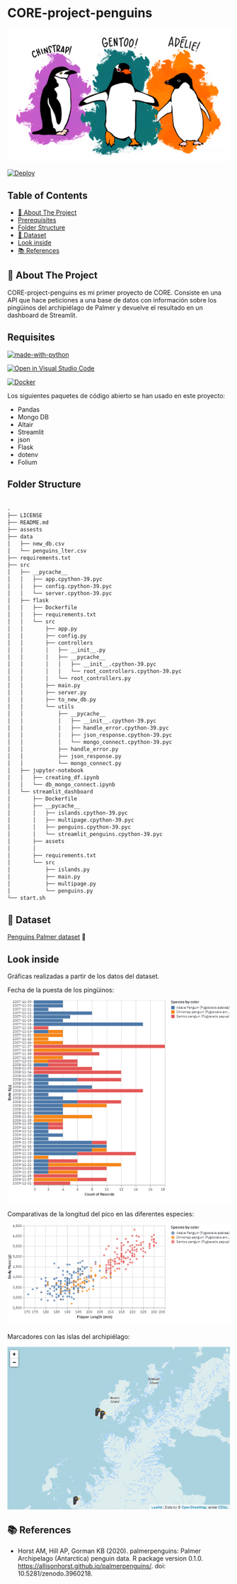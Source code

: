 # CORE-project-penguins

![Imagen dibujo de especies de pingüinos Palmer](assets/lter_penguins.png)


[![Deploy](https://www.herokucdn.com/deploy/button.svg)](https://whispering-falls-95097.herokuapp.com/)

## Table of Contents

* [🐧 About The Project](#about-the-project)
* [Prerequisites](#prerequisites)
* [Folder Structure](#folder-structure)
* [💾 Dataset](#dataset)
* [Look inside](#look-inside)
* [📚  References](#references)

## 🐧 About The Project <a name="about-the-project"></a>

CORE-project-penguins es mi primer proyecto de CORE. Consiste en una API que hace peticiones a una base de datos con información sobre los pingüinos del archipiélago de Palmer y devuelve el resultado en un dashboard de Streamlit. 

## Requisites 

[![made-with-python](https://img.shields.io/badge/Made%20with-Python-1f425f.svg)](https://www.python.org/)

[![Open in Visual Studio Code](https://open.vscode.dev/badges/open-in-vscode.svg)](https://open.vscode.dev/silconari/core-project-penguins-)

[![Docker](https://badgen.net/badge/icon/docker?icon=docker&label)](https://https://docker.com/)




Los siguientes paquetes de código abierto se han usado en este proyecto:

* Pandas
* Mongo DB
* Altair 
* Streamlit 
* json 
* Flask 
* dotenv
* Folium 


## Folder Structure 

``` 

.
├── LICENSE
├── README.md
├── assests
├── data
│   ├── new_db.csv
│   └── penguins_lter.csv
├── requirements.txt
├── src
│   ├── __pycache__
│   │   ├── app.cpython-39.pyc
│   │   ├── config.cpython-39.pyc
│   │   └── server.cpython-39.pyc
│   ├── flask
│   │   ├── Dockerfile
│   │   ├── requirements.txt
│   │   └── src
│   │       ├── app.py
│   │       ├── config.py
│   │       ├── controllers
│   │       │   ├── __init__.py
│   │       │   ├── __pycache__
│   │       │   │   ├── __init__.cpython-39.pyc
│   │       │   │   └── root_controllers.cpython-39.pyc
│   │       │   └── root_controllers.py
│   │       ├── main.py
│   │       ├── server.py
│   │       ├── to_new_db.py
│   │       └── utils
│   │           ├── __pycache__
│   │           │   ├── __init__.cpython-39.pyc
│   │           │   ├── handle_error.cpython-39.pyc
│   │           │   ├── json_response.cpython-39.pyc
│   │           │   └── mongo_connect.cpython-39.pyc
│   │           ├── handle_error.py
│   │           ├── json_response.py
│   │           └── mongo_connect.py
│   ├── jupyter-notebook
│   │   ├── creating_df.ipynb
│   │   └── db_mongo_connect.ipynb
│   └── streamlit_dashboard
│       ├── Dockerfile
│       ├── __pycache__
│       │   ├── islands.cpython-39.pyc
│       │   ├── multipage.cpython-39.pyc
│       │   ├── penguins.cpython-39.pyc
│       │   └── streamlit_penguins.cpython-39.pyc
│       ├── assets
│       │   
│       ├── requirements.txt
│       └── src
│           ├── islands.py
│           ├── main.py
│           ├── multipage.py
│           └── penguins.py
└── start.sh

```

## 💾 Dataset <a name="dataset"></a>

[Penguins Palmer dataset]("https://www.kaggle.com/parulpandey/palmer-archipelago-antarctica-penguin-data") 🐧


## Look inside 

Gráficas realizadas a partir de los datos del dataset.

Fecha de la puesta de los pingüinos:

![gráfica fecha puesta de huevos de especies de pingüinos Palmer](assets/egg.PNG)

Comparativas de la longitud del pico en las diferentes especies:

![gráfica comparativa de la longitud del pico de especies de pingüinos Palmer](assets/culmen_dimension.PNG)

Marcadores con las islas del archipiélago:

![Mapa de las islas del archipiélago de Palmer](assets/maps.PNG)

## 📚  References <a name="references"></a>

* Horst AM, Hill AP, Gorman KB (2020). palmerpenguins: Palmer Archipelago (Antarctica) penguin data. R package version  0.1.0. https://allisonhorst.github.io/palmerpenguins/. doi: 10.5281/zenodo.3960218. 
   